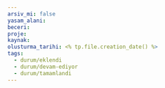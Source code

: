 ```yaml
---
arsiv_mi: false
yasam_alani:
beceri:
proje:
kaynak:
olusturma_tarihi: <% tp.file.creation_date() %>
tags:
  - durum/eklendi
  - durum/devam-ediyor
  - durum/tamamlandi
---
```

```

```